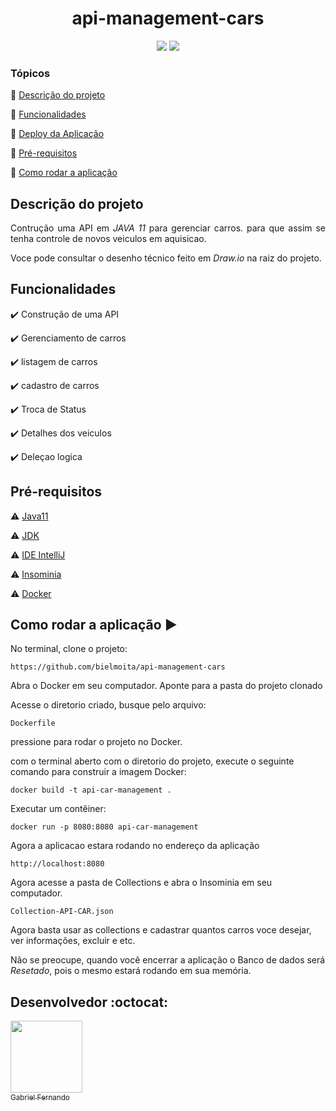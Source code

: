 <h1 align="center">
 api-management-cars
</h1>
<p align="center">
<img src="https://img.shields.io/badge/Java11-red"> <img src="https://img.shields.io/badge/SpringBoot-blue">
</p>

### Tópicos 
:small_blue_diamond: [Descrição do projeto](#descrição-do-projeto)

:small_blue_diamond: [Funcionalidades](#funcionalidades)

:small_blue_diamond: [Deploy da Aplicação](#deploy-da-aplicação-dash)

:small_blue_diamond: [Pré-requisitos](#pré-requisitos)

:small_blue_diamond: [Como rodar a aplicação](#como-rodar-a-aplicação-arrow_forward)

## Descrição do projeto
<p align="justify">
Contrução uma API em <i>JAVA 11</i> para gerenciar carros. para que assim se tenha controle de novos veiculos em aquisicao.
</p>
<p align="justify">
Voce pode consultar o desenho técnico feito em <i>Draw.io</i> na raiz do projeto.
</p>

## Funcionalidades

:heavy_check_mark: Construção de uma API 

:heavy_check_mark: Gerenciamento de carros

:heavy_check_mark: listagem de carros 

:heavy_check_mark: cadastro de carros

:heavy_check_mark: Troca de Status

:heavy_check_mark: Detalhes dos veiculos

:heavy_check_mark: Deleçao logica

## Pré-requisitos

:warning: [Java11](https://www.oracle.com/br/java/technologies/javase/jdk11-archive-downloads.html)

:warning: [JDK](https://jdk.java.net/11/)

:warning: [IDE IntelliJ](https://www.jetbrains.com/idea/download/)

:warning: [Insominia](https://insomnia.rest/download)

:warning: [Docker](https://www.docker.com/products/docker-desktop/)


## Como rodar a aplicação :arrow_forward:

No terminal, clone o projeto: 

```
https://github.com/bielmoita/api-management-cars
```

Abra o Docker em seu computador.
Aponte para a pasta do projeto clonado

Acesse o diretorio criado, busque pelo arquivo: 
```
Dockerfile
```
pressione para rodar o projeto no Docker.

com o terminal aberto com o diretorio do projeto, execute o seguinte comando para construir a imagem Docker:
```
docker build -t api-car-management .
```
Executar um contêiner:
```
docker run -p 8080:8080 api-car-management
```

Agora a aplicacao estara rodando no endereço da aplicação
```
http://localhost:8080
```

Agora acesse a pasta de Collections e abra o Insominia em seu computador.
```
Collection-API-CAR.json
```

Agora basta usar as collections e cadastrar quantos carros voce desejar, ver informações, excluir e etc.


Não se preocupe, quando você encerrar a aplicação o Banco de dados será <i>Resetado</i>, pois o mesmo estará rodando em sua memória. 

## Desenvolvedor :octocat:
[<img src="https://avatars2.githubusercontent.com/u/49874403?s=400&u=732c2387f6b14597528e693927cd5af874c144d4&v=4" width=115><br><sub>Gabriel Fernando</sub>](https://www.linkedin.com/in/gabriel-fernando-mcsilva/) 
